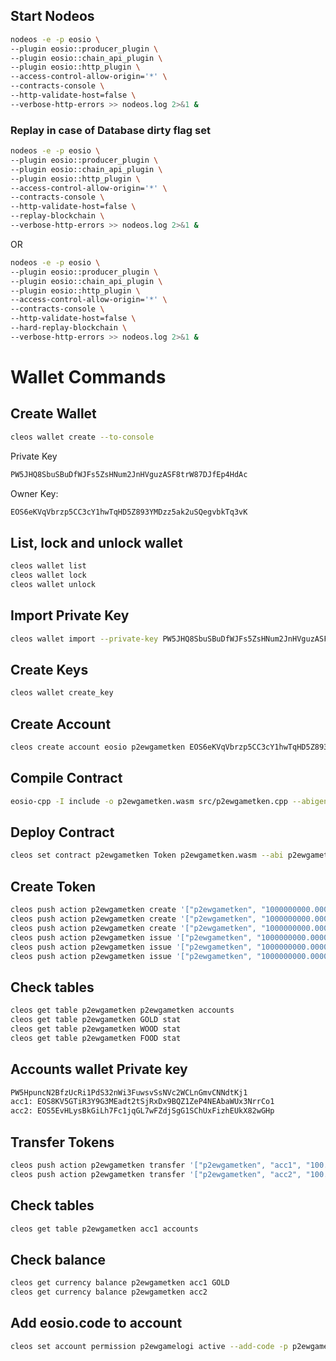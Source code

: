## Start Nodeos
```bash
nodeos -e -p eosio \
--plugin eosio::producer_plugin \
--plugin eosio::chain_api_plugin \
--plugin eosio::http_plugin \
--access-control-allow-origin='*' \
--contracts-console \
--http-validate-host=false \
--verbose-http-errors >> nodeos.log 2>&1 &
```

### Replay in case of Database dirty flag set
```bash
nodeos -e -p eosio \
--plugin eosio::producer_plugin \
--plugin eosio::chain_api_plugin \
--plugin eosio::http_plugin \
--access-control-allow-origin='*' \
--contracts-console \
--http-validate-host=false \
--replay-blockchain \
--verbose-http-errors >> nodeos.log 2>&1 &
```
OR
```bash
nodeos -e -p eosio \
--plugin eosio::producer_plugin \
--plugin eosio::chain_api_plugin \
--plugin eosio::http_plugin \
--access-control-allow-origin='*' \
--contracts-console \
--http-validate-host=false \
--hard-replay-blockchain \
--verbose-http-errors >> nodeos.log 2>&1 &
```

# Wallet Commands

## Create Wallet
```bash
cleos wallet create --to-console
```
Private Key
```bash
PW5JHQ8SbuSBuDfWJFs5ZsHNum2JnHVguzASF8trW87DJfEp4HdAc
```
Owner Key:
```bash
EOS6eKVqVbrzp5CC3cY1hwTqHD5Z893YMDzz5ak2uSQegvbkTq3vK
```
## List, lock and unlock wallet
```bash
cleos wallet list
cleos wallet lock
cleos wallet unlock
```

## Import Private Key
```bash
cleos wallet import --private-key PW5JHQ8SbuSBuDfWJFs5ZsHNum2JnHVguzASF8trW87DJfEp4HdAc
```
## Create Keys
```bash
cleos wallet create_key
```
## Create Account
```bash
cleos create account eosio p2ewgametken EOS6eKVqVbrzp5CC3cY1hwTqHD5Z893YMDzz5ak2uSQegvbkTq3vK
```

## Compile Contract
```bash
eosio-cpp -I include -o p2ewgametken.wasm src/p2ewgametken.cpp --abigen
```

## Deploy Contract
```bash
cleos set contract p2ewgametken Token p2ewgametken.wasm --abi p2ewgametken.abi -p p2ewgametken@active
```

## Create Token
```bash
cleos push action p2ewgametken create '["p2ewgametken", "1000000000.0000 GOLD"]' -p p2ewgametken@active
cleos push action p2ewgametken create '["p2ewgametken", "1000000000.0000 WOOD"]' -p p2ewgametken@active
cleos push action p2ewgametken create '["p2ewgametken", "1000000000.0000 FOOD"]' -p p2ewgametken@active
cleos push action p2ewgametken issue '["p2ewgametken", "1000000000.0000 GOLD", "memo"]' -p p2ewgametken@active
cleos push action p2ewgametken issue '["p2ewgametken", "1000000000.0000 WOOD", "memo"]' -p p2ewgametken@active
cleos push action p2ewgametken issue '["p2ewgametken", "1000000000.0000 FOOD", "memo"]' -p p2ewgametken@active
```

## Check tables
```bash
cleos get table p2ewgametken p2ewgametken accounts
cleos get table p2ewgametken GOLD stat
cleos get table p2ewgametken WOOD stat
cleos get table p2ewgametken FOOD stat
```

## Accounts wallet Private key
```bash
PW5HpuncN2BfzUcRi1PdS32nWi3FuwsvSsNVc2WCLnGmvCNNdtKj1
acc1: EOS8KV5GTiR3Y9G3MEadt2tSjRxDx9BQZ1ZeP4NEAbaWUx3NrrCo1
acc2: EOS5EvHLysBkGiLh7Fc1jqGL7wFZdjSgG1SChUxFizhEUkX82wGHp
```

## Transfer Tokens
```bash
cleos push action p2ewgametken transfer '["p2ewgametken", "acc1", "100.0000 GOLD", "memo"]' -p p2ewgametken@active
cleos push action p2ewgametken transfer '["p2ewgametken", "acc2", "100.0000 WOOD", "memo"]' -p p2ewgametken@active
```

## Check tables
```bash
cleos get table p2ewgametken acc1 accounts
```

## Check balance
```bash
cleos get currency balance p2ewgametken acc1 GOLD
cleos get currency balance p2ewgametken acc2
```

## Add eosio.code to account
```bash
cleos set account permission p2ewgamelogi active --add-code -p p2ewgamelogi@active
```